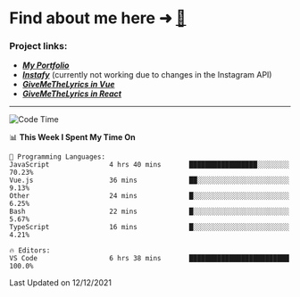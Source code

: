 # Find about me here ➜ [🧑](https://pauabella.dev)

### Project links:
- ***[My Portfolio](https://pauabella.dev)***
- ***[Instafy](https://instafy.me)*** (currently not working due to changes in the Instagram API)
- ***[GiveMeTheLyrics in Vue](https://lyrics.pauabella.dev)***
- ***[GiveMeTheLyrics in React](https://pauabella.dev/GiveMeTheLyrics)***

---
<!--START_SECTION:waka-->
![Code Time](http://img.shields.io/badge/Code%20Time-723%20hrs%2034%20mins-blue)

📊 **This Week I Spent My Time On** 

```text
💬 Programming Languages: 
JavaScript               4 hrs 40 mins       █████████████████░░░░░░░░   70.23% 
Vue.js                   36 mins             ██░░░░░░░░░░░░░░░░░░░░░░░   9.13% 
Other                    24 mins             █░░░░░░░░░░░░░░░░░░░░░░░░   6.25% 
Bash                     22 mins             █░░░░░░░░░░░░░░░░░░░░░░░░   5.67% 
TypeScript               16 mins             █░░░░░░░░░░░░░░░░░░░░░░░░   4.21%

🔥 Editors: 
VS Code                  6 hrs 38 mins       █████████████████████████   100.0%

```


 Last Updated on 12/12/2021
<!--END_SECTION:waka-->
